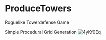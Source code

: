 # ProduceTowers
 Roguelike Towerdefense Game
 
 Simple Procedural Grid Generation
![4yKf0Eq](https://user-images.githubusercontent.com/22303067/147170166-42229854-fe34-43e6-a1d2-c4070dc752cf.gif)
